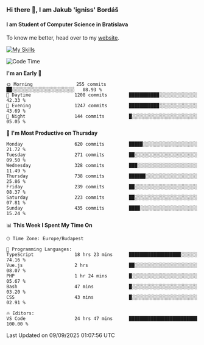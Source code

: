 ### Hi there 👋, I am Jakub 'igniss' Bordáš

#### I am Student of Computer Science in Bratislava
To know me better, head over to my [website](https://bordas.sk).

[![My Skills](https://skillicons.dev/icons?i=js,typescript,html,css,figma,svelte,vue,next,postgresql,nest,express,nodejs)](https://bordas.sk)


<!--START_SECTION:waka-->
![Code Time](http://img.shields.io/badge/Code%20Time-2%2C112%20hrs%2049%20mins-blue)

**I'm an Early 🐤** 

```text
🌞 Morning                255 commits         ██░░░░░░░░░░░░░░░░░░░░░░░   08.93 % 
🌆 Daytime                1208 commits        ███████████░░░░░░░░░░░░░░   42.33 % 
🌃 Evening                1247 commits        ███████████░░░░░░░░░░░░░░   43.69 % 
🌙 Night                  144 commits         █░░░░░░░░░░░░░░░░░░░░░░░░   05.05 % 
```
📅 **I'm Most Productive on Thursday** 

```text
Monday                   620 commits         █████░░░░░░░░░░░░░░░░░░░░   21.72 % 
Tuesday                  271 commits         ██░░░░░░░░░░░░░░░░░░░░░░░   09.50 % 
Wednesday                328 commits         ███░░░░░░░░░░░░░░░░░░░░░░   11.49 % 
Thursday                 738 commits         ██████░░░░░░░░░░░░░░░░░░░   25.86 % 
Friday                   239 commits         ██░░░░░░░░░░░░░░░░░░░░░░░   08.37 % 
Saturday                 223 commits         ██░░░░░░░░░░░░░░░░░░░░░░░   07.81 % 
Sunday                   435 commits         ████░░░░░░░░░░░░░░░░░░░░░   15.24 % 
```


📊 **This Week I Spent My Time On** 

```text
🕑︎ Time Zone: Europe/Budapest

💬 Programming Languages: 
TypeScript               18 hrs 23 mins      ███████████████████░░░░░░   74.16 % 
Vue.js                   2 hrs               ██░░░░░░░░░░░░░░░░░░░░░░░   08.07 % 
PHP                      1 hr 24 mins        █░░░░░░░░░░░░░░░░░░░░░░░░   05.67 % 
Bash                     47 mins             █░░░░░░░░░░░░░░░░░░░░░░░░   03.20 % 
CSS                      43 mins             █░░░░░░░░░░░░░░░░░░░░░░░░   02.91 % 

🔥 Editors: 
VS Code                  24 hrs 47 mins      █████████████████████████   100.00 % 
```


 Last Updated on 09/09/2025 01:07:56 UTC
<!--END_SECTION:waka-->
